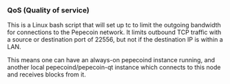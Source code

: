 ### QoS (Quality of service) ###

This is a Linux bash script that will set up tc to limit the outgoing bandwidth for connections to the Pepecoin network. It limits outbound TCP traffic with a source or destination port of 22556, but not if the destination IP is within a LAN.

This means one can have an always-on pepecoind instance running, and another local pepecoind/pepecoin-qt instance which connects to this node and receives blocks from it.
